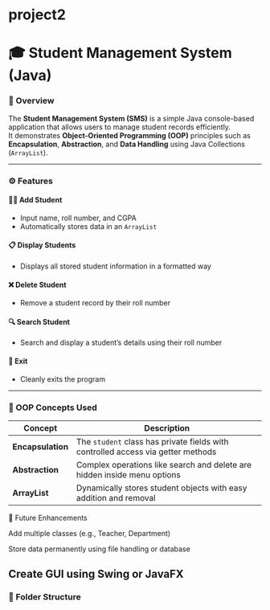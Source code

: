 # project2
# 🎓 Student Management System (Java)

### 📘 Overview
The **Student Management System (SMS)** is a simple Java console-based application that allows users to manage student records efficiently.  
It demonstrates **Object-Oriented Programming (OOP)** principles such as **Encapsulation**, **Abstraction**, and **Data Handling** using Java Collections (`ArrayList`).

---

### ⚙️ Features

#### 👨‍🎓 Add Student
- Input name, roll number, and CGPA  
- Automatically stores data in an `ArrayList`  

#### 📋 Display Students
- Displays all stored student information in a formatted way  

#### ❌ Delete Student
- Remove a student record by their roll number  

#### 🔍 Search Student
- Search and display a student’s details using their roll number  

#### 🚪 Exit
- Cleanly exits the program  

---

### 🧠 OOP Concepts Used
| Concept | Description |
|----------|-------------|
| **Encapsulation** | The `student` class has private fields with controlled access via getter methods |
| **Abstraction** | Complex operations like search and delete are hidden inside menu options |
| **ArrayList** | Dynamically stores student objects with easy addition and removal |
🔮 Future Enhancements

Add multiple classes (e.g., Teacher, Department)

Store data permanently using file handling or database

Create GUI using Swing or JavaFX
---

### 🧩 Folder Structure
